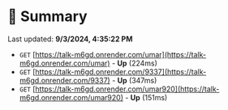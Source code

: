 # 📖 Summary
Last updated: **9/3/2024, 4:35:22 PM**

- `GET` [https://talk-m6gd.onrender.com/umar](https://talk-m6gd.onrender.com/umar) - **Up** (224ms)
- `GET` [https://talk-m6gd.onrender.com/9337](https://talk-m6gd.onrender.com/9337) - **Up** (347ms)
- `GET` [https://talk-m6gd.onrender.com/umar920](https://talk-m6gd.onrender.com/umar920) - **Up** (151ms)
